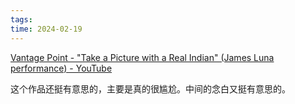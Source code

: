 ```yaml
---
tags: 
time: 2024-02-19
---
```

[Vantage Point - "Take a Picture with a Real Indian" (James Luna performance) - YouTube](https://www.youtube.com/watch?v=dAa69BVwPYg)

这个作品还挺有意思的，主要是真的很尴尬。中间的念白又挺有意思的。